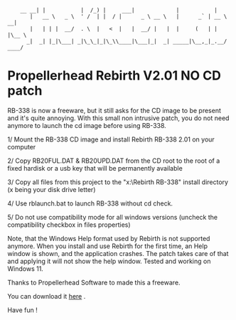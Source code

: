        __ __| |           |  /_) |     ___|             |           |
           |   __ \   _ \  ' /  | |  / |      _ \ __ \   |      _` | __ \   __|
           |   | | |  __/  . \  |   <  |   |  __/ |   |  |     (   | |   |\__ \
          _|  _| |_|\___| _|\_\_|_|\_\\____|\___|_|  _| _____|\__,_|_.__/ ____/

# Propellerhead Rebirth V2.01 NO CD patch

RB-338 is now a freeware, but it still asks for the CD image to be present and it's quite annoying.
With this small non intrusive patch, you do not need anymore to launch the cd image before using RB-338.

1/ Mount the RB-338 CD image and install Rebirth RB-338 2.01 on your computer 

2/ Copy RB20FUL.DAT & RB20UPD.DAT from the CD root to the root of a fixed hardisk or a usb key that will be permanently available

3/ Copy all files from this project to the "x:\Rebirth RB-338" install directory (x being your disk drive letter)

4/ Use rblaunch.bat to launch RB-338 without cd check.

5/ Do not use compatibility mode for all windows versions (uncheck the compatibility checkbox in files properties)

Note, that the Windows Help format used by Rebirth is not supported anymore. When you install and use Rebirth for the first time,
an Help window is shown, and the application crashes. The patch takes care of that and applying it will not show the help window.
Tested and working on Windows 11.

Thanks to Propellerhead Software to made this a freeware.

You can download it [here](https://drive.google.com/drive/folders/1muEbBjOEPWV8sfCPhCAeE2MOysGMLiUH?usp=sharing) .

Have fun !

